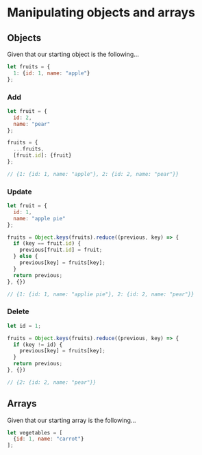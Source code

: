 # Manipulating objects and arrays

## Objects

Given that our starting object is the following...
```javascript
let fruits = {
  1: {id: 1, name: "apple"}
};
```

### Add

```javascript
let fruit = {
  id: 2,
  name: "pear"
};

fruits = {
  ...fruits,
  [fruit.id]: {fruit}
};

// {1: {id: 1, name: "apple"}, 2: {id: 2, name: "pear"}}
```

### Update

```javascript
let fruit = {
  id: 1, 
  name: "apple pie"
};

fruits = Object.keys(fruits).reduce((previous, key) => {
  if (key == fruit.id) {
    previous[fruit.id] = fruit;
  } else {
    previous[key] = fruits[key];
  }
  return previous;
}, {})

// {1: {id: 1, name: "applie pie"}, 2: {id: 2, name: "pear"}}
```

### Delete

```javascript
let id = 1;

fruits = Object.keys(fruits).reduce((previous, key) => {
  if (key != id) {
    previous[key] = fruits[key];
  }
  return previous;
}, {})

// {2: {id: 2, name: "pear"}}
```

## Arrays
Given that our starting array is the following...
```javascript
let vegetables = [
  {id: 1, name: "carrot"}
];
```